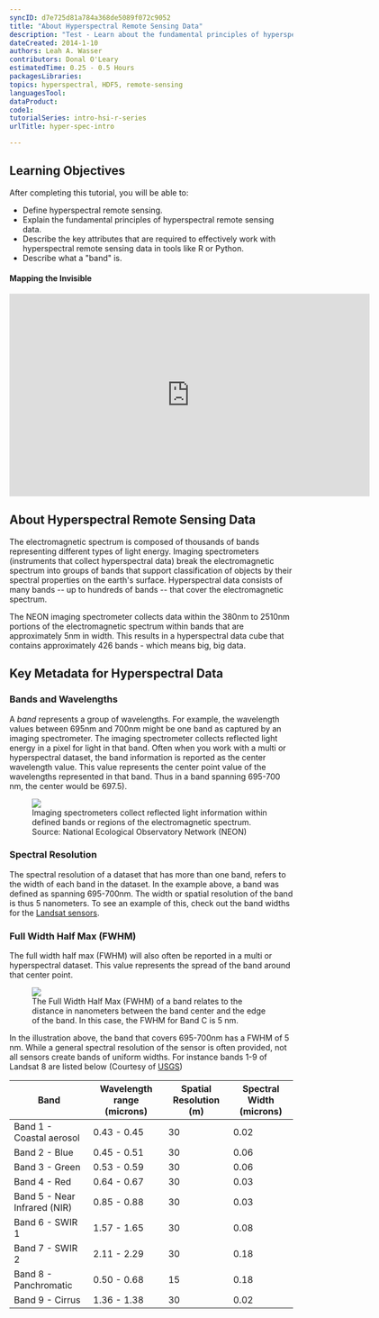 ```yaml
---
syncID: d7e725d81a784a368de5089f072c9052
title: "About Hyperspectral Remote Sensing Data"
description: "Test - Learn about the fundamental principles of hyperspectral remote sensing data."
dateCreated: 2014-1-10
authors: Leah A. Wasser
contributors: Donal O'Leary
estimatedTime: 0.25 - 0.5 Hours
packagesLibraries:
topics: hyperspectral, HDF5, remote-sensing
languagesTool:
dataProduct:
code1:
tutorialSeries: intro-hsi-r-series
urlTitle: hyper-spec-intro

---
```


<div id="ds-objectives" markdown="1">

## Learning Objectives
After completing this tutorial, you will be able to:

* Define hyperspectral remote sensing.
* Explain the fundamental principles of hyperspectral remote sensing data.
* Describe the key attributes that are required to effectively work with
  hyperspectral remote sensing data in tools like R or Python.
* Describe what a "band" is.

</div>

#### Mapping the Invisible

<iframe width="640" height="360" src="https://www.youtube.com/embed/3iaFzafWJQE?rel=0" frameborder="0" allowfullscreen></iframe>


## About Hyperspectral Remote Sensing Data

The electromagnetic spectrum is composed of thousands of bands representing
different types of light energy. Imaging spectrometers (instruments that collect
hyperspectral data) break the electromagnetic spectrum into groups of bands
that support classification of objects by their spectral properties on the
earth's surface. Hyperspectral data consists of many bands -- up to hundreds of
bands -- that cover the electromagnetic spectrum.

The NEON imaging spectrometer collects data within the 380nm to 2510nm portions
of the electromagnetic spectrum within bands that are approximately 5nm in
width. This results in a hyperspectral data cube that contains approximately
426 bands - which means big, big data.

## Key Metadata for Hyperspectral Data

### Bands and Wavelengths

A *band* represents a group of wavelengths. For example, the wavelength values
between 695nm and 700nm might be one band as captured by an imaging spectrometer.
The imaging spectrometer collects reflected light energy in a pixel for light
in that band. Often when you work with a multi or hyperspectral dataset, the
band information is reported as the center wavelength value. This value
represents the center point value of the wavelengths represented in that band.
Thus in a band spanning 695-700 nm, the center would be 697.5).

<figure>
    <a href="https://raw.githubusercontent.com/NEONScience/NEON-Data-Skills/dev-aten/graphics/hyperspectral/spectrumZoomed.png">
    <img src="https://raw.githubusercontent.com/NEONScience/NEON-Data-Skills/dev-aten/graphics/hyperspectral/spectrumZoomed.png"></a>
    <figcaption>Imaging spectrometers collect reflected light information within
    defined bands or regions of the electromagnetic spectrum. Source: National
    Ecological Observatory Network (NEON) </figcaption>
</figure>

### Spectral Resolution
The spectral resolution of a dataset that has more than one band, refers to the
width of each band in the dataset. In the example above, a band was defined as
spanning 695-700nm. The width or spatial resolution of the band is thus 5
nanometers. To see an example of this, check out the band widths for the
<a href="http://landsat.usgs.gov/band_designations_landsat_satellites.php" target="_blank">Landsat sensors</a>.


### Full Width Half Max (FWHM)
The full width half max (FWHM) will also often be reported in a multi or
hyperspectral dataset. This value represents the spread of the band around that
center point.

<figure>
    <a href="https://raw.githubusercontent.com/NEONScience/NEON-Data-Skills/dev-aten/graphics/hyperspectral/FWHM2.png">
    <img src="https://raw.githubusercontent.com/NEONScience/NEON-Data-Skills/dev-aten/graphics/hyperspectral/FWHM2.png"></a>
    <figcaption>The Full Width Half Max (FWHM) of a band relates to the distance
    in nanometers between the band center and the edge of the band. In this
    case, the FWHM for Band C is 5 nm.</figcaption>
</figure>

In the illustration above, the band that covers 695-700nm has a FWHM of 5 nm.
While a general spectral resolution of the sensor is often provided, not all
sensors create bands of uniform widths. For instance bands 1-9 of Landsat 8 are
listed below (Courtesy of <a href="http://landsat.usgs.gov" target="_blank">USGS</a>)


| Band | Wavelength range (microns) | Spatial Resolution (m) | Spectral Width (microns)|
|-------------------------------------|------------------|--------------------|----------------|
| Band 1 - Coastal aerosol | 0.43 - 0.45 | 30 | 0.02 |
| Band 2 - Blue | 0.45 - 0.51 | 30 | 0.06 |
| Band 3 - Green | 0.53 - 0.59 | 30 | 0.06 |
| Band 4 - Red | 0.64 - 0.67 | 30 | 0.03 |
| Band 5 - Near Infrared (NIR) | 0.85 - 0.88 | 30 | 0.03 |
| Band 6 - SWIR 1 | 1.57 - 1.65 | 30 | 0.08  |
| Band 7 - SWIR 2 | 2.11 - 2.29 | 30 | 0.18 |
| Band 8 - Panchromatic | 0.50 - 0.68 | 15 | 0.18 |
| Band 9 - Cirrus | 1.36 - 1.38 | 30 | 0.02 |





